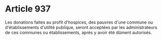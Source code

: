 # Article 937

Les donations faites au profit d'hospices, des pauvres d'une commune ou d'établissements d'utilité publique, seront acceptées par les administrateurs de ces communes ou établissements, après y avoir été dûment autorisés.
